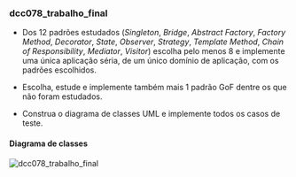 ### dcc078_trabalho_final


* Dos 12 padrões estudados (_Singleton_, _Bridge_, _Abstract Factory_, _Factory Method_, _Decorator_, _State_, _Observer_, _Strategy_, _Template Method_, _Chain of Responsibility_, _Mediator_, _Visitor_) escolha pelo menos 8 e implemente uma única aplicação séria,
de um único domínio de aplicação, com os padrões escolhidos.

* Escolha, estude e implemente também mais 1 padrão GoF dentre os que não foram estudados.

* Construa o diagrama de classes UML e implemente todos os casos de teste.



#### Diagrama de classes

![dcc078_trabalho_final](https://github.com/user-attachments/assets/6eb055ca-f500-4750-8fcf-2c6433159e62)
